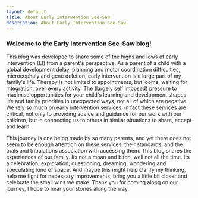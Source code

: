 ```yaml
---
layout: default
title: About Early Intervention See-Saw
description: About Early Intervention See-Saw
---
```

### Welcome to the Early Intervention See-Saw blog!

This blog was developed to share some of the highs and lows of early intervention (EI) from a parent's perspective. As a parent of a child with a global development delay, planning and motor coordination difficulties, microcephaly and gene deletion, early intervention is a large part of my family's life. Therapy is not limited to appointments, but looms, waiting for integration, over every activity. The (largely self imposed) pressure to maximise opportunities for your child's learning and development shapes life and family priorities in unexpected ways, not all of which are negative.  We rely so much on early intervention services, in fact these services are critical, not only to providing advice and guidance for our work with our children, but in connecting us to others in similar situations to share, accept and learn.

This journey is one being made by so many parents, and yet there does not seem to be enough attention on these services, their standards, and the trials and tribulations association with accessing them. This blog shares the experiences of our family. Its not a moan and bitch, well not all the time. Its a celebration, exploration, questioning, dreaming, wondering and speculating kind of space. And maybe this might help clarify my thinking, help me fight for necessary improvements, bring you a little bit closer and celebrate the small wins we make. Thank you for coming along on our journey, I hope to hear your stories along the way.

